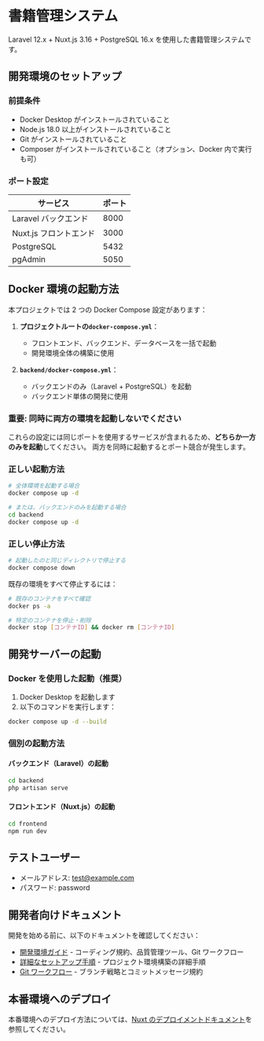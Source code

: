 # 書籍管理システム

Laravel 12.x + Nuxt.js 3.16 + PostgreSQL 16.x を使用した書籍管理システムです。

## 開発環境のセットアップ

### 前提条件

- Docker Desktop がインストールされていること
- Node.js 18.0 以上がインストールされていること
- Git がインストールされていること
- Composer がインストールされていること（オプション、Docker 内で実行も可）

### ポート設定

| サービス               | ポート |
| ---------------------- | ------ |
| Laravel バックエンド   | 8000   |
| Nuxt.js フロントエンド | 3000   |
| PostgreSQL             | 5432   |
| pgAdmin                | 5050   |

## Docker 環境の起動方法

本プロジェクトでは 2 つの Docker Compose 設定があります：

1. **プロジェクトルートの`docker-compose.yml`**：

   - フロントエンド、バックエンド、データベースを一括で起動
   - 開発環境全体の構築に使用

2. **`backend/docker-compose.yml`**：
   - バックエンドのみ（Laravel + PostgreSQL）を起動
   - バックエンド単体の開発に使用

### 重要: 同時に両方の環境を起動しないでください

これらの設定には同じポートを使用するサービスが含まれるため、**どちらか一方のみを起動**してください。
両方を同時に起動するとポート競合が発生します。

### 正しい起動方法

```bash
# 全体環境を起動する場合
docker compose up -d

# または、バックエンドのみを起動する場合
cd backend
docker compose up -d
```

### 正しい停止方法

```bash
# 起動したのと同じディレクトリで停止する
docker compose down
```

既存の環境をすべて停止するには：

```bash
# 既存のコンテナをすべて確認
docker ps -a

# 特定のコンテナを停止・削除
docker stop [コンテナID] && docker rm [コンテナID]
```

## 開発サーバーの起動

### Docker を使用した起動（推奨）

1. Docker Desktop を起動します
2. 以下のコマンドを実行します：

```bash
docker compose up -d --build
```

### 個別の起動方法

#### バックエンド（Laravel）の起動

```bash
cd backend
php artisan serve
```

#### フロントエンド（Nuxt.js）の起動

```bash
cd frontend
npm run dev
```

## テストユーザー

- メールアドレス: test@example.com
- パスワード: password

## 開発者向けドキュメント

開発を始める前に、以下のドキュメントを確認してください：

- [開発環境ガイド](./DEVELOPMENT.md) - コーディング規約、品質管理ツール、Git ワークフロー
- [詳細なセットアップ手順](./setup-procedure.md) - プロジェクト環境構築の詳細手順
- [Git ワークフロー](./docs/git-workflow.md) - ブランチ戦略とコミットメッセージ規約

## 本番環境へのデプロイ

本番環境へのデプロイ方法については、[Nuxt のデプロイメントドキュメント](https://nuxt.com/docs/getting-started/deployment)を参照してください。
